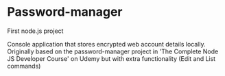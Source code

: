 # Password-manager
First node.js project

Console application that stores encrypted web account details locally. 
Originally based on the password-manager project in 'The Complete Node JS Developer Course' on Udemy but with extra functionality (Edit and List commands)
